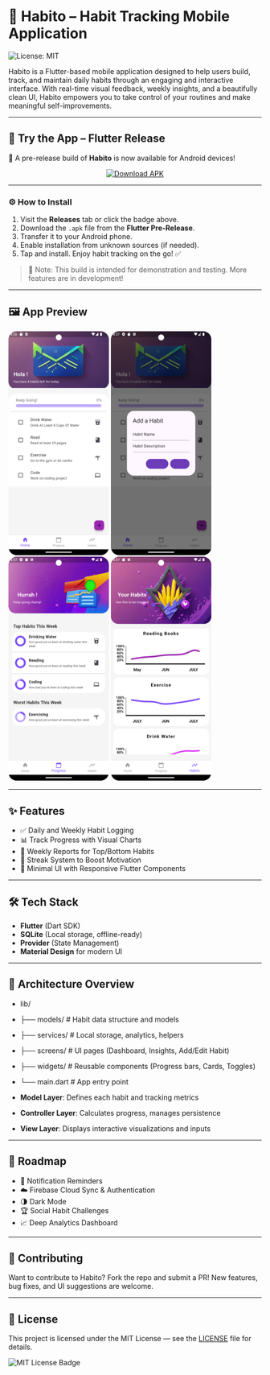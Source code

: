 # 📱 Habito – Habit Tracking Mobile Application

![License: MIT](https://img.shields.io/badge/License-MIT-blue.svg)

Habito is a Flutter-based mobile application designed to help users build, track, and maintain daily habits through an engaging and interactive interface. With real-time visual feedback, weekly insights, and a beautifully clean UI, Habito empowers you to take control of your routines and make meaningful self-improvements.

---

## 📲 Try the App – Flutter Release

🎉 A pre-release build of **Habito** is now available for Android devices!

<div align="center">
  <a href="https://github.com/dev-vasu/Habito/releases/tag/Flutter">
    <img src="https://img.shields.io/badge/Download%20APK-Pre--Release-green?style=for-the-badge&logo=android" alt="Download APK">
  </a>
</div>

---

### ⚙️ How to Install

1. Visit the **Releases** tab or click the badge above.
2. Download the `.apk` file from the **Flutter Pre-Release**.
3. Transfer it to your Android phone.
4. Enable installation from unknown sources (if needed).
5. Tap and install. Enjoy habit tracking on the go! ✅

> 🧪 Note: This build is intended for demonstration and testing. More features are in development!

---

## 🖼️ App Preview

<p float="left">
  <img src="https://github.com/dev-vasu/Habito/blob/main/screenshots/Screenshot_20240725_165643.png" width="200"/>
  <img src="https://github.com/dev-vasu/Habito/blob/main/screenshots/Screenshot_20240725_165708.png" width="200"/>
  <img src="https://github.com/dev-vasu/Habito/blob/main/screenshots/Screenshot_20240725_165718.png" width="200"/>
  <img src="https://github.com/dev-vasu/Habito/blob/main/screenshots/Screenshot_20240725_165731.png" width="200"/>
</p>

---

## ✨ Features

- ✅ Daily and Weekly Habit Logging  
- 📊 Track Progress with Visual Charts  
- 📆 Weekly Reports for Top/Bottom Habits  
- 🧠 Streak System to Boost Motivation  
- 🎯 Minimal UI with Responsive Flutter Components  

---

## 🛠️ Tech Stack

- **Flutter** (Dart SDK)  
- **SQLite** (Local storage, offline-ready)  
- **Provider** (State Management)  
- **Material Design** for modern UI

---

## 🧠 Architecture Overview

- lib/
- ├── models/     # Habit data structure and models
- ├── services/   # Local storage, analytics, helpers
- ├── screens/    # UI pages (Dashboard, Insights, Add/Edit Habit)
- ├── widgets/    # Reusable components (Progress bars, Cards, Toggles)
- └── main.dart   # App entry point



- **Model Layer**: Defines each habit and tracking metrics  
- **Controller Layer**: Calculates progress, manages persistence  
- **View Layer**: Displays interactive visualizations and inputs  

---

## 🔮 Roadmap

- 🔔 Notification Reminders  
- ☁️ Firebase Cloud Sync & Authentication  
- 🌗 Dark Mode  
- 🏆 Social Habit Challenges  
- 📈 Deep Analytics Dashboard

---

## 🤝 Contributing

Want to contribute to Habito? Fork the repo and submit a PR! New features, bug fixes, and UI suggestions are welcome.

---

## 📎 License

This project is licensed under the MIT License — see the [LICENSE](./LICENSE) file for details.

<p align="left">
  <img src="https://img.shields.io/badge/License-MIT-blue.svg" alt="MIT License Badge">
</p>
